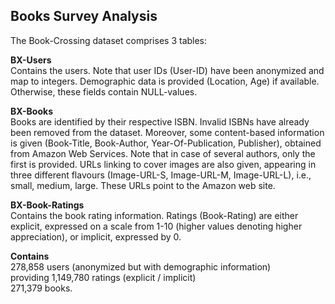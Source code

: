 __Books Survey Analysis__
-------------------------------------------------------------------------------

The Book-Crossing dataset comprises 3 tables:  

__BX-Users__  
Contains the users. Note that user IDs (User-ID) have been anonymized and map to integers. Demographic data is provided (Location, Age) if available. Otherwise, these fields contain NULL-values.  

__BX-Books__  
Books are identified by their respective ISBN. Invalid ISBNs have already been removed from the dataset. Moreover, some content-based information is given (Book-Title, Book-Author, Year-Of-Publication, Publisher), obtained from Amazon Web Services. Note that in case of several authors, only the first is provided. URLs linking to cover images are also given, appearing in three different flavours (Image-URL-S, Image-URL-M, Image-URL-L), i.e., small, medium, large. These URLs point to the Amazon web site.  

__BX-Book-Ratings__  
Contains the book rating information. Ratings (Book-Rating) are either explicit, expressed on a scale from 1-10 (higher values denoting higher appreciation), or implicit, expressed by 0.  

__Contains__  
278,858 users (anonymized but with demographic information)  
providing 1,149,780 ratings (explicit / implicit)  
271,379 books.  
